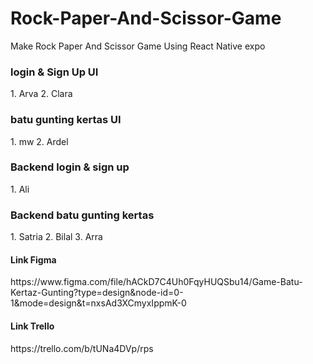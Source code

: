 # Rock-Paper-And-Scissor-Game
Make Rock Paper And Scissor Game Using React Native expo

<h3>login & Sign Up UI </h3>
1. Arva
2. Clara 

<h3>batu gunting kertas UI</h3>
1. mw
2. Ardel 

<h3>Backend login & sign up</h3>
1. Ali

<h3>Backend batu gunting kertas</h3>
1. Satria
2. Bilal
3. Arra

<h4>Link Figma</h4>
https://www.figma.com/file/hACkD7C4Uh0FqyHUQSbu14/Game-Batu-Kertaz-Gunting?type=design&node-id=0-1&mode=design&t=nxsAd3XCmyxIppmK-0

<h4>Link Trello</h4>
https://trello.com/b/tUNa4DVp/rps
